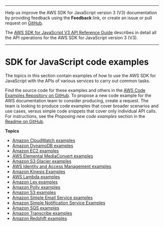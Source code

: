 --------

Help us improve the AWS SDK for JavaScript version 3 \(V3\) documentation by providing feedback using the **Feedback** link, or create an issue or pull request on [GitHub](https://github.com/awsdocs/aws-sdk-for-javascript-v3)\.

 The [AWS SDK for JavaScript V3 API Reference Guide](https://docs.aws.amazon.com/AWSJavaScriptSDK/v3/latest/index.html) describes in detail all the API operations for the AWS SDK for JavaScript version 3 \(V3\)\.

--------

# SDK for JavaScript code examples<a name="sdk-code-samples"></a>

The topics in this section contain examples of how to use the AWS SDK for JavaScript with the APIs of various services to carry out common tasks\.

Find the source code for these examples and others in the [AWS Code Examples Repository on GitHub](https://github.com/awsdocs/aws-doc-sdk-examples)\. To propose a new code example for the AWS documentation team to consider producing, create a request\. The team is looking to produce code examples that cover broader scenarios and use cases, versus simple code snippets that cover only individual API calls\. For instructions, see the *Proposing new code examples* section in the [Readme on GitHub](https://github.com/awsdocs/aws-doc-sdk-examples/blob/master/README.rst)\.

**Topics**
+ [Amazon CloudWatch examples](cloudwatch-examples.md)
+ [Amazon DynamoDB examples](dynamodb-examples.md)
+ [Amazon EC2 examples](ec2-examples.md)
+ [AWS Elemental MediaConvert examples](emc-examples.md)
+ [Amazon S3 Glacier examples](glacier-examples.md)
+ [AWS Identity and Access Management examples](iam-examples.md)
+ [Amazon Kinesis Examples](kinesis-examples.md)
+ [AWS Lambda examples](lambda-examples.md)
+ [Amazon Lex examples](lex-examples.md)
+ [Amazon Polly examples](polly-examples.md)
+ [Amazon S3 examples](s3-examples.md)
+ [Amazon Simple Email Service examples](ses-examples.md)
+ [Amazon Simple Notification Service Examples](sns-examples.md)
+ [Amazon SQS examples](sqs-examples.md)
+ [Amazon Transcribe examples](Transcribe-examples.md)
+ [Amazon Redshift examples](redshift-examples.md)